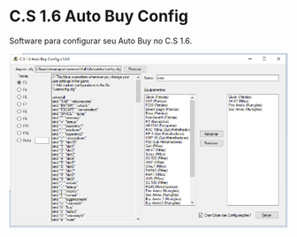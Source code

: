 # C.S 1.6 Auto Buy Config
Software para configurar seu Auto Buy no C.S 1.6.

![image](https://github.com/pinalrafael/CSAutoBuy/blob/master/CSAutoBuy/assets/img1.png)